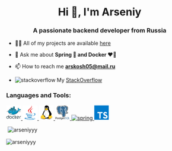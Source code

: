 
<h1 align="center">Hi 👋, I'm Arseniy</h1>  
<h3 align="center">A passionate backend developer from Russia</h3>  
  
- 👨‍💻 All of my projects are available [here](https://docs.google.com/document/d/1i0T_SIdm0GCeXyVeD14YdioRVzN2LduBj-gNMLV336E/edit?usp=sharing)  
  
- 💬 Ask me about **Spring 🚀 and Docker ❤️‍🔥**  
  
- 📫 How to reach me **arskosh05@mail.ru** 

- <img src="https://slackmojis.com/emojis/405-stackoverflow/download" alt="stackoverflow" width="20" height="20" /> My [StackOverflow](https://stackoverflow.com/users/14878632/arseniy-koshelnik)
  
<h3 align="left">Languages and Tools:</h3>  
<p align="left"> <a href="https://www.docker.com/" target="_blank" rel="noreferrer"> <img src="https://raw.githubusercontent.com/devicons/devicon/master/icons/docker/docker-original-wordmark.svg" alt="docker" width="40" height="40"/> </a> <a href="https://www.java.com" target="_blank" rel="noreferrer"> <img src="https://raw.githubusercontent.com/devicons/devicon/master/icons/java/java-original.svg" alt="java" width="40" height="40"/> </a> <a href="https://www.linux.org/" target="_blank" rel="noreferrer"> <img src="https://raw.githubusercontent.com/devicons/devicon/master/icons/linux/linux-original.svg" alt="linux" width="40" height="40"/> </a> <a href="https://www.postgresql.org" target="_blank" rel="noreferrer"> <img src="https://raw.githubusercontent.com/devicons/devicon/master/icons/postgresql/postgresql-original-wordmark.svg" alt="postgresql" width="40" height="40"/> </a> <a href="https://spring.io/" target="_blank" rel="noreferrer"> <img src="https://www.vectorlogo.zone/logos/springio/springio-icon.svg" alt="spring" width="40" height="40"/> </a> <a href="https://www.typescriptlang.org/" target="_blank" rel="noreferrer"> <img src="https://raw.githubusercontent.com/devicons/devicon/master/icons/typescript/typescript-original.svg" alt="typescript" width="40" height="40"/> </a> </p>
  
<p>&nbsp;<img align="center" src="https://github-readme-stats.vercel.app/api?username=arseniyyy&show_icons=true&locale=en" alt="arseniyyy" /></p>  
  
<p><img align="center" src="https://github-readme-streak-stats.herokuapp.com/?user=arseniyyy&" alt="arseniyyy" /></p>
